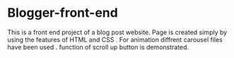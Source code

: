 # Blogger-front-end
This is a front end project of a blog post website.
Page is created simply by using the features of HTML and CSS
. For animation diffrent carousel files have been used 
. function of scroll up button is demonstrated.
